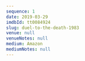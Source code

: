 ```yaml
---
sequence: 1
date: 2019-03-29
imdbId: tt0084924
slug: duel-to-the-death-1983
venue: null
venueNotes: null
medium: Amazon
mediumNotes: null
---
```


